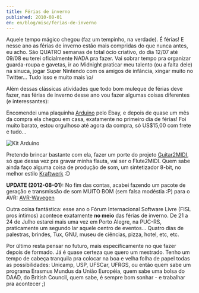```yaml
---
title: Férias de inverno
published: 2010-08-01
en: en/blog/misc/ferias-de-inverno
---
```


Aquele tempo mágico chegou (faz um tempinho, na verdade).
É férias! E nesse ano as férias de inverno estão mais compridas do que nunca antes, eu acho.
São QUATRO semanas de total ócio criativo, do dia 12/07 até 09/08 eu terei oficialmente NADA pra fazer.
Vai sobrar tempo pra organizar guarda-roupa e gavetas,
ir ao Midnight praticar meu talento (ou a falta dele) na sinuca, jogar Super Nintendo com os amigos de infância,
xingar muito no Twitter... Tudo isso e muito mais \\o/

Além dessas clássicas atividades que todo bom muleque de férias deve fazer,
nas férias de inverno desse ano vou fazer algumas coisas diferentes (e interessantes):

<!--more-->

Encomendei uma plaquinha [Arduino](http://arduino.cc) pelo Ebay,
e depois de quase um mês da compra ela chegou em casa, exatamente no primeiro dia de férias!
Foi muito barato, estou orgulhoso até agora da compra, só US$15,00 com frete e tudo...

![Kit Arduino](/files/imgs/2010-08_arduino316.jpg)

Pretendo brincar bastante com ela, fazer um porte do projeto [Guitar2MIDI][3],
só que dessa vez pra gravar minha flauta, vai ser o Flute2MIDI.
Quem sabe ainda faço alguma coisa de produção de som, um sintetizador 8-bit, no melhor estilo [Kraftwerk][1] :D

**UPDATE (2012-08-01):** No fim das contas,
acabei fazendo um pacote de geração e transmissão de som MUITO BOM (sem falsa modéstia :P) para o AVR: [AVR-Wavegen][2]

Outra coisa fantástica:
esse ano o Fórum Internacional Software Livre (FISL pros íntimos) acontece exatamente **no meio** das férias de inverno.
De 21 a 24 de Julho estarei mais uma vez em Porto Alegre, na PUC-RS,
praticamente um segundo lar aquele centro de eventos...
Quatro dias de palestras, brindes, Tux, GNU, museu de ciências, pizza, hotel, etc, etc.

Por último resta pensar no futuro, mais especificamente no que fazer depois de formado.
Já é quase certeza que quero um mestrado.
Tenho um tempo de cabeça tranquila pra colocar na boa e velha folha de papel todas as possibilidades:
Unicamp, USP, UFSCar, UFRGS, ou então quem sabe um programa Erasmus Mundus da União Européia,
quem sabe uma bolsa do DAAD, do British Council, quem sabe, é sempre bom sonhar - e trabalhar pra acontecer ;)

[1]: <http://www.youtube.com/watch?v=S6235wlQ38w>
[2]: <https://github.com/joaopizani/avr-wavegen>
[3]: </pt/blog/ac/guitar2midi>
